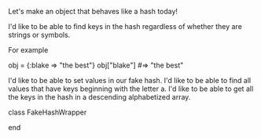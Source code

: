 Let's make an object that behaves like a hash today!
 
I'd like to be able to find keys in the hash regardless of whether they are strings or symbols.
 
For example
 
obj = {:blake => "the best"}
obj["blake"] #=> "the best"
 
I'd like to be able to set values in our fake hash.
I'd like to be able to find all values that have keys beginning with the letter a.
I'd like to be able to get all the keys in the hash in a descending alphabetized array.
 
class FakeHashWrapper
 
 
 
end